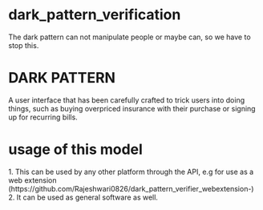  <h1>dark_pattern_verification</h1>
<p>The dark pattern can not manipulate people or maybe can, so we have to stop this.</p>

<h1>DARK PATTERN</h1>
<p1>A user interface that has been carefully crafted to trick users into doing things, such as buying overpriced insurance with their purchase or signing up for recurring bills.</p1>

<h1>usage of this model</h1>
<p1>1. This can be used by any other platform through the API, e.g for use as a web extension (https://github.com/Rajeshwari0826/dark_pattern_verifier_webextension-)</p1> 
<p1>2. It can be used as general software as well.</p1>
